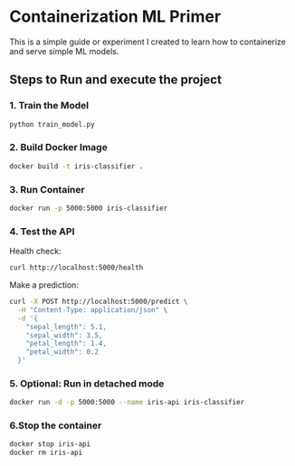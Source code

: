 # Containerization ML Primer

This is a simple guide or experiment I created to learn how to containerize and serve simple ML models.


## Steps to Run and execute the project

### 1. Train the Model
```bash
python train_model.py
```

### 2. Build Docker Image
```bash
docker build -t iris-classifier .
```

### 3. Run Container
```bash
docker run -p 5000:5000 iris-classifier
```

### 4. Test the API

Health check:
```bash
curl http://localhost:5000/health
```

Make a prediction:
```bash
curl -X POST http://localhost:5000/predict \
  -H "Content-Type: application/json" \
  -d '{
    "sepal_length": 5.1,
    "sepal_width": 3.5,
    "petal_length": 1.4,
    "petal_width": 0.2
  }'
  ```

### 5. Optional: Run in detached mode
```bash
docker run -d -p 5000:5000 --name iris-api iris-classifier
```

### 6.Stop the container

```bash
docker stop iris-api
docker rm iris-api
```